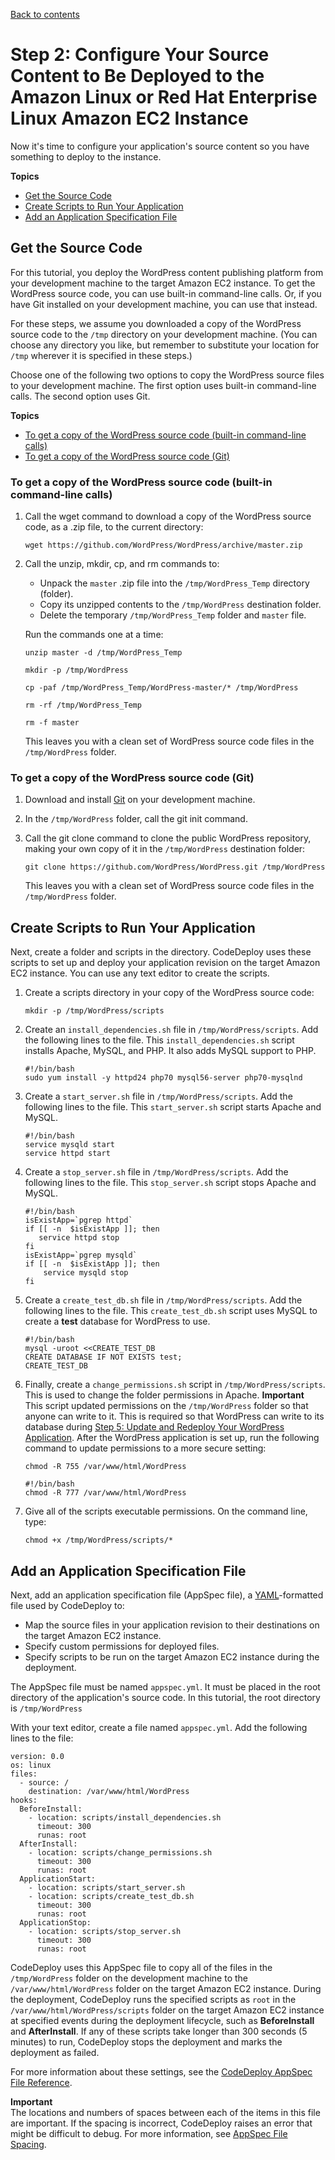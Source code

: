 [Back to contents](index.md)

# Step 2: Configure Your Source Content to Be Deployed to the Amazon Linux or Red Hat Enterprise Linux Amazon EC2 Instance<a name="tutorials-wordpress-configure-content"></a>

Now it's time to configure your application's source content so you have something to deploy to the instance\.

**Topics**
+ [Get the Source Code](#tutorials-wordpress-configure-content-download-code)
+ [Create Scripts to Run Your Application](#tutorials-wordpress-configure-content-create-scripts)
+ [Add an Application Specification File](#tutorials-wordpress-configure-content-add-appspec-file)

## Get the Source Code<a name="tutorials-wordpress-configure-content-download-code"></a>

For this tutorial, you deploy the WordPress content publishing platform from your development machine to the target Amazon EC2 instance\. To get the WordPress source code, you can use built\-in command\-line calls\. Or, if you have Git installed on your development machine, you can use that instead\.

For these steps, we assume you downloaded a copy of the WordPress source code to the `/tmp` directory on your development machine\. \(You can choose any directory you like, but remember to substitute your location for `/tmp` wherever it is specified in these steps\.\)

Choose one of the following two options to copy the WordPress source files to your development machine\. The first option uses built\-in command\-line calls\. The second option uses Git\.

**Topics**
+ [To get a copy of the WordPress source code \(built\-in command\-line calls\)](#tutorials-wordpress-configure-content-download-code-command-line)
+ [To get a copy of the WordPress source code \(Git\)](#tutorials-wordpress-configure-content-download-code-git)

### To get a copy of the WordPress source code \(built\-in command\-line calls\)<a name="tutorials-wordpress-configure-content-download-code-command-line"></a>

1. Call the wget command to download a copy of the WordPress source code, as a \.zip file, to the current directory:

   ```
   wget https://github.com/WordPress/WordPress/archive/master.zip
   ```

1. Call the unzip, mkdir, cp, and rm commands to:
   + Unpack the `master` \.zip file into the `/tmp/WordPress_Temp` directory \(folder\)\.
   + Copy its unzipped contents to the `/tmp/WordPress` destination folder\.
   + Delete the temporary `/tmp/WordPress_Temp` folder and `master` file\.

   Run the commands one at a time:

   ```
   unzip master -d /tmp/WordPress_Temp
   ```

   ```
   mkdir -p /tmp/WordPress
   ```

   ```
   cp -paf /tmp/WordPress_Temp/WordPress-master/* /tmp/WordPress
   ```

   ```
   rm -rf /tmp/WordPress_Temp
   ```

   ```
   rm -f master
   ```

   This leaves you with a clean set of WordPress source code files in the `/tmp/WordPress` folder\.

### To get a copy of the WordPress source code \(Git\)<a name="tutorials-wordpress-configure-content-download-code-git"></a>

1. Download and install [Git](http://git-scm.com) on your development machine\.

1. In the `/tmp/WordPress` folder, call the git init command\. 

1. Call the git clone command to clone the public WordPress repository, making your own copy of it in the `/tmp/WordPress` destination folder:

   ```
   git clone https://github.com/WordPress/WordPress.git /tmp/WordPress
   ```

   This leaves you with a clean set of WordPress source code files in the `/tmp/WordPress` folder\.

## Create Scripts to Run Your Application<a name="tutorials-wordpress-configure-content-create-scripts"></a>

Next, create a folder and scripts in the directory\. CodeDeploy uses these scripts to set up and deploy your application revision on the target Amazon EC2 instance\. You can use any text editor to create the scripts\.

1. Create a scripts directory in your copy of the WordPress source code:

   ```
   mkdir -p /tmp/WordPress/scripts
   ```

1. Create an `install_dependencies.sh` file in `/tmp/WordPress/scripts`\. Add the following lines to the file\. This `install_dependencies.sh` script installs Apache, MySQL, and PHP\. It also adds MySQL support to PHP\.

   ```
   #!/bin/bash
   sudo yum install -y httpd24 php70 mysql56-server php70-mysqlnd
   ```

1. Create a `start_server.sh` file in `/tmp/WordPress/scripts`\. Add the following lines to the file\. This `start_server.sh` script starts Apache and MySQL\.

   ```
   #!/bin/bash
   service mysqld start
   service httpd start
   ```

1. Create a `stop_server.sh` file in `/tmp/WordPress/scripts`\. Add the following lines to the file\. This `stop_server.sh` script stops Apache and MySQL\.

   ```
   #!/bin/bash
   isExistApp=`pgrep httpd`
   if [[ -n  $isExistApp ]]; then
      service httpd stop
   fi
   isExistApp=`pgrep mysqld`
   if [[ -n  $isExistApp ]]; then
       service mysqld stop
   fi
   ```

1. Create a `create_test_db.sh` file in `/tmp/WordPress/scripts`\. Add the following lines to the file\. This `create_test_db.sh` script uses MySQL to create a **test** database for WordPress to use\.

   ```
   #!/bin/bash
   mysql -uroot <<CREATE_TEST_DB
   CREATE DATABASE IF NOT EXISTS test;
   CREATE_TEST_DB
   ```

1. Finally, create a `change_permissions.sh` script in `/tmp/WordPress/scripts`\. This is used to change the folder permissions in Apache\.
**Important**  
 This script updated permissions on the `/tmp/WordPress` folder so that anyone can write to it\. This is required so that WordPress can write to its database during [Step 5: Update and Redeploy Your WordPress Application](tutorials-wordpress-update-and-redeploy-application.md)\. After the WordPress application is set up, run the following command to update permissions to a more secure setting:  

   ```
   chmod -R 755 /var/www/html/WordPress
   ```

   ```
   #!/bin/bash
   chmod -R 777 /var/www/html/WordPress
   ```

1. Give all of the scripts executable permissions\. On the command line, type:

   ```
   chmod +x /tmp/WordPress/scripts/*
   ```

## Add an Application Specification File<a name="tutorials-wordpress-configure-content-add-appspec-file"></a>

Next, add an application specification file \(AppSpec file\), a [YAML](http://www.yaml.org)\-formatted file used by CodeDeploy to:
+ Map the source files in your application revision to their destinations on the target Amazon EC2 instance\.
+ Specify custom permissions for deployed files\.
+ Specify scripts to be run on the target Amazon EC2 instance during the deployment\.

The AppSpec file must be named `appspec.yml`\. It must be placed in the root directory of the application's source code\. In this tutorial, the root directory is `/tmp/WordPress`

With your text editor, create a file named `appspec.yml`\. Add the following lines to the file:

```
version: 0.0
os: linux
files:
  - source: /
    destination: /var/www/html/WordPress
hooks:
  BeforeInstall:
    - location: scripts/install_dependencies.sh
      timeout: 300
      runas: root
  AfterInstall:
    - location: scripts/change_permissions.sh
      timeout: 300
      runas: root
  ApplicationStart:
    - location: scripts/start_server.sh
    - location: scripts/create_test_db.sh
      timeout: 300
      runas: root
  ApplicationStop:
    - location: scripts/stop_server.sh
      timeout: 300
      runas: root
```

CodeDeploy uses this AppSpec file to copy all of the files in the `/tmp/WordPress` folder on the development machine to the `/var/www/html/WordPress` folder on the target Amazon EC2 instance\. During the deployment, CodeDeploy runs the specified scripts as `root` in the `/var/www/html/WordPress/scripts` folder on the target Amazon EC2 instance at specified events during the deployment lifecycle, such as **BeforeInstall** and **AfterInstall**\. If any of these scripts take longer than 300 seconds \(5 minutes\) to run, CodeDeploy stops the deployment and marks the deployment as failed\.

For more information about these settings, see the [CodeDeploy AppSpec File Reference](reference-appspec-file.md)\.

**Important**  
The locations and numbers of spaces between each of the items in this file are important\. If the spacing is incorrect, CodeDeploy raises an error that might be difficult to debug\. For more information, see [AppSpec File Spacing](reference-appspec-file.md#reference-appspec-file-spacing)\.